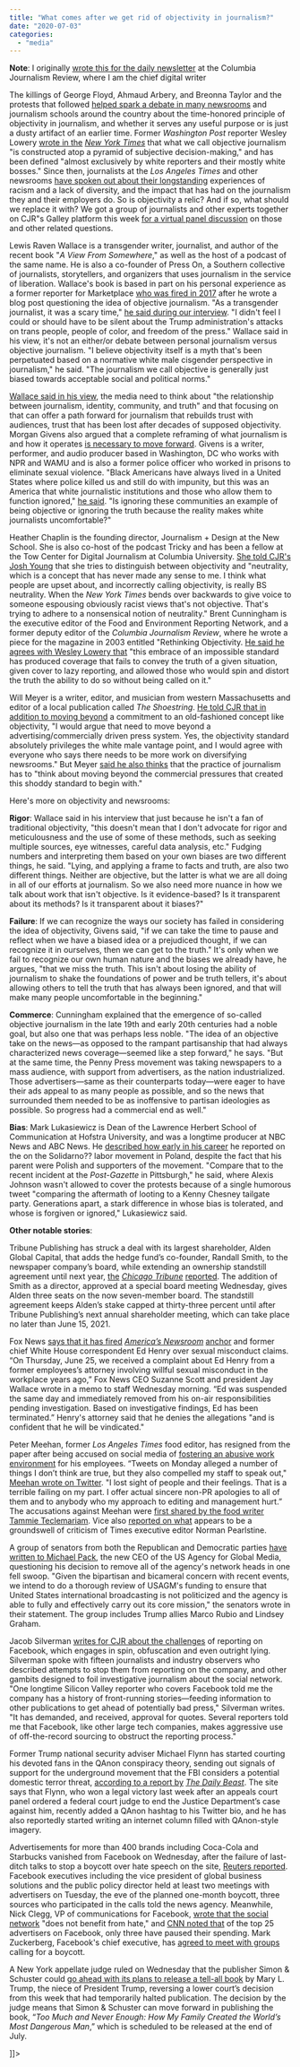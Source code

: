 ```yaml
---
title: "What comes after we get rid of objectivity in journalism?"
date: "2020-07-03"
categories: 
  - "media"
---
```


**Note**: I originally [wrote this for the daily newsletter](https://www.cjr.org/the_media_today/what-comes-after-we-get-rid-of-objectivity-in-journalism.php) at the Columbia Journalism Review, where I am the chief digital writer

The killings of George Floyd, Ahmaud Arbery, and Breonna Taylor and the protests that followed [helped spark a debate in many newsrooms](https://www.cjr.org/analysis/objectivity-isnt-a-magic-wand.php) and journalism schools around the country about the time-honored principle of objectivity in journalism, and whether it serves any useful purpose or is just a dusty artifact of an earlier time. Former _Washington Post_ reporter Wesley Lowery [wrote in the](https://www.nytimes.com/2020/06/23/opinion/objectivity-black-journalists-coronavirus.html) _[New York Times](https://www.nytimes.com/2020/06/23/opinion/objectivity-black-journalists-coronavirus.html)_ that what we call objective journalism "is constructed atop a pyramid of subjective decision-making," and has been defined "almost exclusively by white reporters and their mostly white bosses." Since then, journalists at the _Los Angeles Times_ and other newsrooms [have spoken out about their longstanding](https://latguild.com/news/2020/6/23/letter-from-la-times-guild-black-caucus) experiences of racism and a lack of diversity, and the impact that has had on the journalism they and their employers do. So is objectivity a relic? And if so, what should we replace it with? We got a group of journalists and other experts together on CJR"s Galley platform this week [for a virtual panel discussion](http://galley.cjr.org) on those and other related questions.

Lewis Raven Wallace is a transgender writer, journalist, and author of the recent book "_A View From Somewhere_," as well as the host of a podcast of the same name. He is also a co-founder of Press On, a Southern collective of journalists, storytellers, and organizers that uses journalism in the service of liberation. Wallace's book is based in part on his personal experience as a former reporter for Marketplace [who was fired in 2017](https://medium.com/@lewispants/i-was-fired-from-my-journalism-job-ten-days-into-trump-c3bc014ce51d) after he wrote a blog post questioning the idea of objective journalism. "As a transgender journalist, it was a scary time," [he said during our interview](https://galley.cjr.org/public/conversations/-MB5UAeeJdIvAZCtDx_m). "I didn't feel I could or should have to be silent about the Trump administration's attacks on trans people, people of color, and freedom of the press." Wallace said in his view, it's not an either/or debate between personal journalism versus objective journalism. "I believe objectivity itself is a myth that's been perpetuated based on a normative white male cisgender perspective in journalism," he said. "The journalism we call objective is generally just biased towards acceptable social and political norms."

[Wallace said in his view](https://galley.cjr.org/public/conversations/-MB5UAeeJdIvAZCtDx_m), the media need to think about "the relationship between journalism, identity, community, and truth" and that focusing on that can offer a path forward for journalism that rebuilds trust with audiences, trust that has been lost after decades of supposed objectivity. Morgan Givens also argued that a complete reframing of what journalism is and how it operates [is necessary to move forward](https://galley.cjr.org/public/conversations/-MBAAtuZSqjhEePjNqjd). Givens is a writer, performer, and audio producer based in Washington, DC who works with NPR and WAMU and is also a former police officer who worked in prisons to eliminate sexual violence. "Black Americans have always lived in a United States where police killed us and still do with impunity, but this was an America that white journalistic institutions and those who allow them to function ignored," [he said](https://galley.cjr.org/public/conversations/-MBAAtuZSqjhEePjNqjd). "Is ignoring these communities an example of being objective or ignoring the truth because the reality makes white journalists uncomfortable?"

Heather Chaplin is the founding director, Journalism + Design at the New School. She is also co-host of the podcast Tricky and has been a fellow at the Tow Center for Digital Journalism at Columbia University. [She told CJR's Josh Young](https://galley.cjr.org/public/conversations/-MBAWYnf4mqeRkdgLClb) that she tries to distinguish between objectivity and "neutrality, which is a concept that has never made any sense to me. I think what people are upset about, and incorrectly calling objectivity, is really BS neutrality. When the _New York Times_ bends over backwards to give voice to someone espousing obviously racist views that's not objective. That's trying to adhere to a nonsensical notion of neutrality." Brent Cunningham is the executive editor of the Food and Environment Reporting Network, and a former deputy editor of the _Columbia Journalism Review_, where he wrote a piece for the magazine in 2003 entitled "Rethinking Objectivity. [He said he agrees with Wesley Lowery that](https://galley.cjr.org/public/conversations/-MB4nE5OztStx5IrfPFO) "this embrace of an impossible standard has produced coverage that fails to convey the truth of a given situation, given cover to lazy reporting, and allowed those who would spin and distort the truth the ability to do so without being called on it."

Will Meyer is a writer, editor, and musician from western Massachusetts and editor of a local publication called _The Shoestring_. [He told CJR that in addition to moving beyond](https://galley.cjr.org/public/conversations/-MBAZ1yPix6w88l1QIFe) a commitment to an old-fashioned concept like objectivity, "I would argue that need to move beyond a advertising/commercially driven press system. Yes, the objectivity standard absolutely privileges the white male vantage point, and I would agree with everyone who says there needs to be more work on diversifying newsrooms." But Meyer [said he also thinks](https://galley.cjr.org/public/conversations/-MBAZ1yPix6w88l1QIFe) that the practice of journalism has to "think about moving beyond the commercial pressures that created this shoddy standard to begin with."

Here's more on objectivity and newsrooms:

**Rigor**: Wallace said in his interview that just because he isn't a fan of traditional objectivity, "this doesn't mean that I don't advocate for rigor and meticulousness and the use of some of these methods, such as seeking multiple sources, eye witnesses, careful data analysis, etc." Fudging numbers and interpreting them based on your own biases are two different things, he said. "Lying, and applying a frame to facts and truth, are also two different things. Neither are objective, but the latter is what we are all doing in all of our efforts at journalism. So we also need more nuance in how we talk about work that isn't objective. Is it evidence-based? Is it transparent about its methods? Is it transparent about it biases?"

**Failure**: If we can recognize the ways our society has failed in considering the idea of objectivity, Givens said, "if we can take the time to pause and reflect when we have a biased idea or a prejudiced thought, if we can recognize it in ourselves, then we can get to the truth." It's only when we fail to recognize our own human nature and the biases we already have, he argues, "that we miss the truth. This isn't about losing the ability of journalism to shake the foundations of power and be truth tellers, it's about allowing others to tell the truth that has always been ignored, and that will make many people uncomfortable in the beginning."

**Commerce**: Cunningham explained that the emergence of so-called objective journalism in the late 19th and early 20th centuries had a noble goal, but also one that was perhaps less noble. "The idea of an objective take on the news—as opposed to the rampant partisanship that had always characterized news coverage—seemed like a step forward," he says. "But at the same time, the Penny Press movement was taking newspapers to a mass audience, with support from advertisers, as the nation industrialized. Those advertisers—same as their counterparts today—were eager to have their ads appeal to as many people as possible, and so the news that surrounded them needed to be as inoffensive to partisan ideologies as possible. So progress had a commercial end as well."

**Bias**: Mark Lukasiewicz is Dean of the Lawrence Herbert School of Communication at Hofstra University, and was a longtime producer at NBC News and ABC News. He [described how early in his career](https://galley.cjr.org/public/conversations/-MBB05g4KhgrpFIc7rHM) he reported on the on the Solidarno?? labor movement in Poland, despite the fact that his parent were Polish and supporters of the movement. "Compare that to the recent incident at the _Post-Gazette_ in Pittsburgh," he said, where Alexis Johnson wasn't allowed to cover the protests because of a single humorous tweet "comparing the aftermath of looting to a Kenny Chesney tailgate party. Generations apart, a stark difference in whose bias is tolerated, and whose is forgiven or ignored," Lukasiewicz said.

**Other notable stories**:

Tribune Publishing has struck a deal with its largest shareholder, Alden Global Capital, that adds the hedge fund’s co-founder, Randall Smith, to the newspaper company’s board, while extending an ownership standstill agreement until next year, [the](https://www.chicagotribune.com/business/ct-biz-tribune-publishing-alden-20200701-5djs27jjrzax7ovcuyhzctfpkm-story.html) _[Chicago Tribune](https://www.chicagotribune.com/business/ct-biz-tribune-publishing-alden-20200701-5djs27jjrzax7ovcuyhzctfpkm-story.html)_ [reported](https://www.chicagotribune.com/business/ct-biz-tribune-publishing-alden-20200701-5djs27jjrzax7ovcuyhzctfpkm-story.html). The addition of Smith as a director, approved at a special board meeting Wednesday, gives Alden three seats on the now seven-member board. The standstill agreement keeps Alden’s stake capped at thirty-three percent until after Tribune Publishing’s next annual shareholder meeting, which can take place no later than June 15, 2021.

Fox News [says that it has fired](https://www.hollywoodreporter.com/news/fox-news-ed-henry-fired-sexual-misconduct-claims-1301319) _[America’s Newsroom](https://www.hollywoodreporter.com/news/fox-news-ed-henry-fired-sexual-misconduct-claims-1301319)_ [anchor](https://www.hollywoodreporter.com/news/fox-news-ed-henry-fired-sexual-misconduct-claims-1301319) and former chief White House correspondent Ed Henry over sexual misconduct claims. “On Thursday, June 25, we received a complaint about Ed Henry from a former employees’s attorney involving willful sexual misconduct in the workplace years ago,” Fox News CEO Suzanne Scott and president Jay Wallace wrote in a memo to staff Wednesday morning. “Ed was suspended the same day and immediately removed from his on-air responsibilities pending investigation. Based on investigative findings, Ed has been terminated.” Henry's attorney said that he denies the allegations "and is confident that he will be vindicated."

Peter Meehan, former _Los Angeles Times_ food editor, has resigned from the paper after being accused on social media of [fostering an abusive work environment](https://www.thewrap.com/food-editor-peter-meehan-out-at-la-times-verbal-abuse-sexual-harassment/) for his employees. “Tweets on Monday alleged a number of things I don’t think are true, but they also compelled my staff to speak out," [Meehan wrote on Twitter](https://twitter.com/pfmpfmpfm/status/1278384855609421827). "I lost sight of people and their feelings. That is a terrible failing on my part. I offer actual sincere non-PR apologies to all of them and to anybody who my approach to editing and management hurt.” The accusations against Meehan were [first shared by the food writer Tammie Teclemariam](https://twitter.com/tammieetc/status/1277601084618543105). Vice also [reported on what](https://www.vice.com/en_us/article/v7g34y/what-went-wrong-at-the-los-angeles-times) appears to be a groundswell of criticism of Times executive editor Norman Pearlstine.

A group of senators from both the Republican and Democratic parties [have written to Michael Pack](https://www.rubio.senate.gov/public/_cache/files/20db345a-a326-4a8e-91e7-be7a7f420137/EC533D38ED5702A49F6070DF40808FB3.20.07.01-letter-to-michael-pack-re-usagm.pdf), the new CEO of the US Agency for Global Media, questioning his decision to remove all of the agency's network heads in one fell swoop. "Given the bipartisan and bicameral concern with recent events, we intend to do a thorough review of USAGM's funding to ensure that United States international broadcasting is not politicized and the agency is able to fully and effectively carry out its core mission," the senators wrote in their statement. The group includes Trump allies Marco Rubio and Lindsey Graham.

Jacob Silverman [writes for CJR about the challenges](https://www.cjr.org/special_report/reporting-on-facebook.php) of reporting on Facebook, which engages in spin, obfuscation and even outright lying. Silverman spoke with fifteen journalists and industry observers who described attempts to stop them from reporting on the company, and other gambits designed to foil investigative journalism about the social network. "One longtime Silicon Valley reporter who covers Facebook told me the company has a history of front-running stories—feeding information to other publications to get ahead of potentially bad press," Silverman writes. "It has demanded, and received, approval for quotes. Several reporters told me that Facebook, like other large tech companies, makes aggressive use of off-the-record sourcing to obstruct the reporting process."

Former Trump national security adviser Michael Flynn has started courting his devoted fans in the QAnon conspiracy theory, sending out signals of support for the underground movement that the FBI considers a potential domestic terror threat, [according to a report by](https://www.thedailybeast.com/michael-flynn-finally-embraces-his-qanon-cult-following) _[The Daily Beast](https://www.thedailybeast.com/michael-flynn-finally-embraces-his-qanon-cult-following)_. The site says that Flynn, who won a legal victory last week after an appeals court panel ordered a federal court judge to end the Justice Department’s case against him, recently added a QAnon hashtag to his Twitter bio, and he has also reportedly started writing an internet column filled with QAnon-style imagery.

Advertisements for more than 400 brands including Coca-Cola and Starbucks vanished from Facebook on Wednesday, after the failure of last-ditch talks to stop a boycott over hate speech on the site, [Reuters reported](https://www.reuters.com/article/us-facebook-ads-boycott/facebook-frustrates-advertisers-as-boycott-over-hate-speech-kicks-off-idUSKBN2424GS). Facebook executives including the vice president of global business solutions and the public policy director held at least two meetings with advertisers on Tuesday, the eve of the planned one-month boycott, three sources who participated in the calls told the news agency. Meanwhile, Nick Clegg, VP of communications for Facebook, [wrote that the social network](https://about.fb.com/news/2020/07/facebook-does-not-benefit-from-hate/) "does not benefit from hate," and [CNN noted that](https://www.cnn.com/2020/07/01/tech/facebook-top-advertisers/) of the top 25 advertisers on Facebook, only three have paused their spending. Mark Zuckerberg, Facebook's chief executive, has [agreed to meet with groups](https://www.cnn.com/2020/07/01/tech/facebook-advertiser-boycott-demands/index.html) calling for a boycott.

A New York appellate judge ruled on Wednesday that the publisher Simon & Schuster could [go ahead with its plans to release a tell-all book](https://www.nytimes.com/2020/07/01/us/politics/mary-trump-book-lawsuit.html) by Mary L. Trump, the niece of President Trump, reversing a lower court’s decision from this week that had temporarily halted publication. The decision by the judge means that Simon & Schuster can move forward in publishing the book, “_Too Much and Never Enough: How My Family Created the World’s Most Dangerous Man_,” which is scheduled to be released at the end of July.

\]\]>
